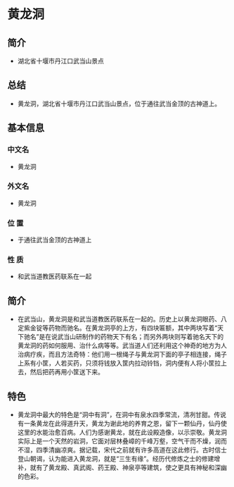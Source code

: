# 黄龙洞
## 简介
- 湖北省十堰市丹江口武当山景点
## 总结
- 黄龙洞，湖北省十堰市丹江口武当山景点，位于通往武当金顶的古神道上。
## 基本信息
### 中文名
- 黄龙洞
### 外文名
- 黄龙洞
### 位    置
- 于通往武当金顶的古神道上
### 性    质
- 和武当道教医药联系在一起
## 简介
- 在武当山，黄龙洞是和武当道教医药联系在一起的。历史上以黄龙洞眼药、八定紫金锭等药物而驰名。在黄龙洞亭的上方，有四块匾额，其中两块写着“天下驰名”是在说武当山研制作的药物天下有名；而另外两块则写着驰名天下的黄龙洞的药如何服用、治什么病等等。武当道人们还利用这个神奇的地方为人治病疗疾，而且方法奇特：他们用一根绳子与黄龙洞下面的亭子相连接，绳子上系有小筐，人若买药，只须将钱放入筐内拉动铃铛，洞内便有人将小筐拉上去，然后把药再用小筐送下来。
## 特色
- 黄龙洞中最大的特色是“洞中有洞”，在洞中有泉水四季常流，清冽甘甜。传说有一条黄龙在此得道升天，黄龙为谢此地的养育之恩，留下一颗仙丹，仙丹使这里的水能治愈百病。人们为感谢黄龙，就在此设殿造像，以示崇敬。黄龙洞实际上是一个天然的岩洞，它面对层林叠嶂的千峰万壑，空气干而不燥，润而不湿，四季清幽凉爽。据记载，宋代之前就有许多高道在这此修行。古时信士登山朝谒，认为能进入黄龙洞，就是“三生有缘”。经历代修炼之士的修建增补，就有了黄龙殿、真武阁、药王殿、神泉亭等建筑，使之更具有神秘和深幽的色彩。